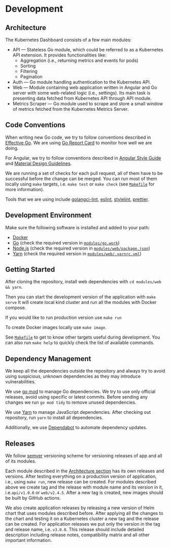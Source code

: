 # Development

## Architecture

The Kubernetes Dashboard consists of a few main modules:

- API — Stateless Go module, which could be referred to as a Kubernetes API extension. It provides functionalities like:
  - Aggregation (i.e., returning metrics and events for pods)
  - Sorting
  - Filtering
  - Pagination
- Auth — Go module handling authentication to the Kubernetes API.  
- Web — Module containing web application written in Angular and Go server with some web-related logic (i.e., settings). Its main task is presenting data fetched from Kubernetes API through API module.
- Metrics Scraper — Go module used to scrape and store a small window of metrics fetched from the Kubernetes Metrics Server.

## Code Conventions

When writing new Go code, we try to follow conventions described in [Effective Go](https://golang.org/doc/effective_go.html).  We are using [Go Report Card](https://goreportcard.com/report/github.com/kubernetes/dashboard) to monitor how well we are doing.

For Angular, we try to follow conventions described in [Angular Style Guide](https://angular.io/guide/styleguide) and [Material Design Guidelines](https://material.io/guidelines/).

We are running a set of checks for each pull request, all of them have to be successful before the change can be merged. You can run most of them locally using `make` targets, i.e. `make test` or `make check` (see [`Makefile`](Makefile) for more information).

Tools that we are using include [golangci-lint](https://github.com/golangci/golangci-lint), [eslint](https://eslint.org), [stylelint](https://github.com/stylelint/stylelint), [prettier](https://prettier.io/).

## Development Environment

Make sure the following software is installed and added to your path:

- [Docker](https://docs.docker.com/engine/install/) 
- [Go](https://golang.org/dl/) (check the required version in [`modules/go.work`](modules/go.work))
- [Node.js](https://nodejs.org/en/download) (check the required version in [`modules/web/package.json`](modules/web/package.json))
- [Yarn](https://yarnpkg.com/getting-started/install) (check the required version in [`modules/web/.yarnrc.yml`](modules/web/.yarnrc.yml))

## Getting Started

After cloning the repository, install web dependencies with `cd modules/web && yarn`.

Then you can start the development version of the application with `make serve` It will create local kind cluster and run all the modules with Docker compose.

If you would like to run production version use `make run`

To create Docker images locally use `make image`.

See [`Makefile`](Makefile) to get to know other targets useful during development. You can also run `make help` to quickly check the list of available commands.

## Dependency Management

We keep all the dependencies outside the repository and always try to avoid using suspicious, unknown dependencies as they may introduce vulnerabilities.

We use [go mod](https://github.com/golang/go/wiki/Modules) to manage Go dependencies. We try to use only official releases, avoid using specific or latest commits. Before sending any changes we run `go mod tidy` to remove unused dependencies.

We use [Yarn](https://yarnpkg.com/) to manage JavaScript dependencies. After checking out repository, run `yarn` to install all dependencies.

Additionally, we use [Dependabot](https://github.com/dependabot) to automate dependency updates.


## Releases

We follow [semver](https://semver.org/) versioning scheme for versioning releases of app and all of its modules.

Each module described in the [Architecture section](#architecture) has its own releases and versions. After testing everything on a production version of application, i.e., using `make run`, new release can be created. For modules described above we create tag and the release with module name and its version in it, i.e.`api/v1.0.0` or `web/v2.4.5`. After a new tag is created, new images should be built by GitHub actions.

We also create application releases by releasing a new version of Helm chart that uses modules described before. After applying all the changes to the chart and testing it on a Kubernetes cluster a new tag and the release can be created. For application releases we put only the version in the tag and release name, i.e. `v3.0.0`. This release should include detailed description including release notes, compatibility matrix and all other important information.
